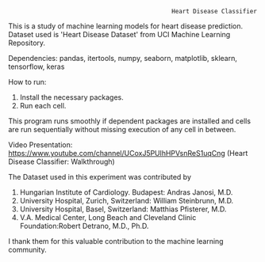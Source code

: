                                                   Heart Disease Classifier

This is a study of machine learning models for heart disease prediction. Dataset used is 'Heart Disease Dataset' from UCI Machine Learning Repository.

Dependencies:
pandas, itertools, numpy, seaborn, matplotlib, sklearn, tensorflow, keras

How to run:

1) Install the necessary packages. 
2) Run each cell.

This program runs smoothly if dependent packages are installed and cells are run sequentially without missing execution of any cell in between.

Video Presentation: https://www.youtube.com/channel/UCoxJ5PUlhHPVsnReS1uqCng (Heart Disease Classifier: Walkthrough)

The Dataset used in this experiment was contributed by
1. Hungarian Institute of Cardiology. Budapest: Andras Janosi, M.D.
2. University Hospital, Zurich, Switzerland: William Steinbrunn, M.D.
3. University Hospital, Basel, Switzerland: Matthias Pfisterer, M.D.
4. V.A. Medical Center, Long Beach and Cleveland Clinic Foundation:Robert Detrano, M.D., Ph.D.

I thank them for this valuable contribution to the machine learning community.
